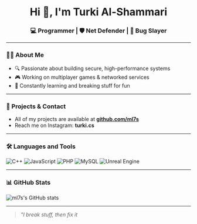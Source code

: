 <h1 align="center">Hi 👋, I'm Turki Al-Shammari</h1>
<h3 align="center">💻 Programmer | 🛡️ Net Defender | 🔧 Bug Slayer</h3>

---

### 👨‍💻 About Me

- 🔍 Passionate about building secure, high-performance systems  
- 🎮 Working on multiplayer games & networked services  
- 🧠 Constantly learning and breaking stuff for fun  

---

### 📂 Projects & Contact

- All of my projects are available at **[github.com/ml7s](https://github.com/ml7s)**
- Reach me on Instagram: **turki.cs**

---

### 🛠 Languages and Tools

![C++](https://img.shields.io/badge/C++-00599C?style=flat&logo=c%2B%2B&logoColor=white)
![JavaScript](https://img.shields.io/badge/JavaScript-F7DF1E?style=flat&logo=javascript&logoColor=black)
![PHP](https://img.shields.io/badge/PHP-777BB4?style=flat&logo=php&logoColor=white)
![MySQL](https://img.shields.io/badge/MySQL-4479A1?style=flat&logo=mysql&logoColor=white)
![Unreal Engine](https://img.shields.io/badge/Unreal-313131?style=flat&logo=unrealengine&logoColor=white)

---

### 📊 GitHub Stats

![ml7s's GitHub stats](https://github-readme-stats.vercel.app/api?username=ml7s&show_icons=true&theme=radical)

---

> *"I break stuff, then fix it*
